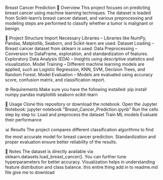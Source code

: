 Breast Cancer Prediction 📌
 Overview This project focuses on predicting breast cancer using machine learning techniques. The dataset is loaded from Scikit-learn’s breast cancer dataset, and various preprocessing and modeling steps are performed to classify whether a tumor is malignant or benign.

 📂 Project Structure 
Import Necessary Libraries – Libraries like NumPy, Pandas, Matplotlib, Seaborn, and Scikit-learn are used. 
Dataset Loading – Breast cancer dataset from sklearn is used. 
Data Preprocessing – Conversion to DataFrame, exploration, and standardization of features.
Exploratory Data Analysis (EDA) – Insights using descriptive statistics and visualization.
Model Training – Different machine learning models are applied, such as Logistic Regression, KNN, SVM, Decision Trees, and Random Forest. Model Evaluation – Models are evaluated using accuracy score, confusion matrix, and classification report. 

⚙️ Requirements Make sure you have the following installed:
pip install numpy pandas matplotlib seaborn scikit-learn 

🚀 Usage Clone this repository or download the notebook. Open the Jupyter Notebook: jupyter notebook "Breast_Cancer_Prediction.ipynb" Run the cells step by step to: Load and preprocess the dataset Train ML models Evaluate their performance 

📊 Results The project compares different classification algorithms to find the most accurate model for breast cancer prediction. Standardization and proper evaluation ensure better reliability of the results. 

📝 Notes The dataset is directly available via sklearn.datasets.load_breast_cancer(). You can further tune hyperparameters for better accuracy. Visualization helps in understanding feature distribution and class balance. this entire thing add in to readme.md file give me to download
